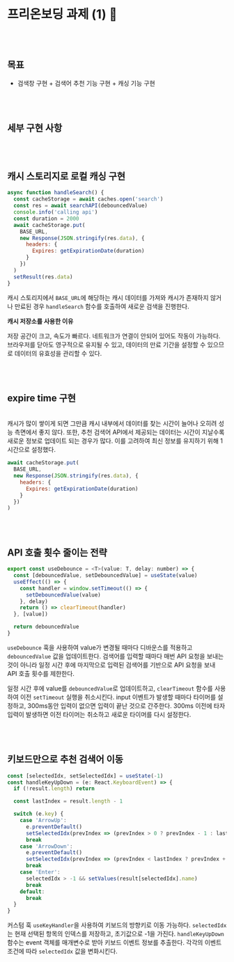# 프리온보딩 과제 (1) 👫

<br/><br/>

## 목표

- 검색창 구현 + 검색어 추천 기능 구현 + 캐싱 기능 구현

<br/><br/>

## 세부 구현 사항

<br/><br/>

## 캐시 스토리지로 로컬 캐싱 구현

```javascript
async function handleSearch() {
  const cacheStorage = await caches.open('search')
  const res = await searchAPI(debouncedValue)
  console.info('calling api')
  const duration = 2000
  await cacheStorage.put(
    BASE_URL,
    new Response(JSON.stringify(res.data), {
      headers: {
        Expires: getExpirationDate(duration)
      }
    })
  )
  setResult(res.data)
}
```

캐시 스토리지에서 `BASE_URL`에 해당하는 캐시 데이터를 가져와 캐시가 존재하지 않거나 만료된 경우 `handleSearch` 함수를 호출하여 새로운 검색을 진행한다.
<br/>

<b>캐시 저장소를 사용한 이유</b>

저장 공간이 크고, 속도가 빠르다.
네트워크가 연결이 안되어 있어도 작동이 가능하다.
브라우저를 닫아도 영구적으로 유지될 수 있고, 데이터의 만료 기간을 설정할 수 있으므로 데이터의 유효성을 관리할 수 있다.

<br/><br/>

## expire time 구현

  <br/>
  캐시가 많이 쌓이게 되면 그만큼 캐시 내부에서 데이터를 찾는 시간이 늘어나 오히려 성능 측면에서 좋지 않다. 또한, 추천 검색어 API에서 제공되는 데이터는 시간이 지날수록 새로운 정보로 업데이트 되는 경우가 많다. 이를 고려하여 최신 정보를 유지하기 위해 1시간으로 설정했다.

```javascript
await cacheStorage.put(
  BASE_URL,
  new Response(JSON.stringify(res.data), {
    headers: {
      Expires: getExpirationDate(duration)
    }
  })
)
```

<br/><br/>

## API 호출 횟수 줄이는 전략

```javascript
export const useDebounce = <T>(value: T, delay: number) => {
  const [debouncedValue, setDebouncedValue] = useState(value)
  useEffect(() => {
    const handler = window.setTimeout(() => {
      setDebouncedValue(value)
    }, delay)
    return () => clearTimeout(handler)
  }, [value])

  return debouncedValue
}
```

`useDebounce` 훅을 사용하여 value가 변경될 때마다 디바운스를 적용하고 `debouncedValue` 값을 업데이트한다.
검색어를 입력할 때마다 매번 API 요청을 보내는 것이 아니라 일정 시간 후에 마지막으로 입력된 검색어를 기반으로 API 요청을 보내 API 호출 횟수를 제한한다.

일정 시간 후에 value를 `debouncedValue`로 업데이트하고, `clearTimeout` 함수를 사용하여 이전 `setTimeout` 실행을 취소시킨다.
input 이벤트가 발생할 때마다 타이머를 설정하고, 300ms동안 입력이 없으면 입력이 끝난 것으로 간주한다. 300ms 이전에 타자 입력이 발생하면 이전 타이머는 취소하고 새로운 타이머를 다시 설정한다.

<br/><br/>

## 키보드만으로 추천 검색어 이동

```javascript
const [selectedIdx, setSelectedIdx] = useState(-1)
const handleKeyUpDown = (e: React.KeyboardEvent) => {
  if (!result.length) return

  const lastIndex = result.length - 1

  switch (e.key) {
    case 'ArrowUp':
      e.preventDefault()
      setSelectedIdx(prevIndex => (prevIndex > 0 ? prevIndex - 1 : lastIndex))
      break
    case 'ArrowDown':
      e.preventDefault()
      setSelectedIdx(prevIndex => (prevIndex < lastIndex ? prevIndex + 1 : 0))
      break
    case 'Enter':
      selectedIdx > -1 && setValues(result[selectedIdx].name)
      break
    default:
      break
  }
}
```

커스텀 훅 `useKeyHandler`을 사용하여 키보드의 방향키로 이동 가능하다.
`selectedIdx`는 현재 선택된 항목의 인덱스를 저장하고, 초기값으로 -1을 가진다.
`handleKeyUpDown` 함수는 event 객체를 매개변수로 받아 키보드 이벤트 정보를 추출한다.
각각의 이벤트 조건에 따라 `selectedIdx` 값을 변화시킨다.
